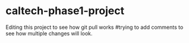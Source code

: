 # caltech-phase1-project

Editing this project to see how git pull works
#trying to add comments to see how multiple changes will look.
